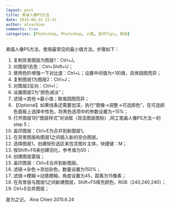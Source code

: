 ```yaml
---
layout: post
title: 素描人像PS方法
date: 2015-06-24 23:31
author: alvachien
comments: true
categories: [Photoshop, Photoshop, 人像, 技术Tips, 素描]
---
```

素描人像PS方法，使用最常见的最小值方法。步骤如下：
<ol>
	<li>复制背景图层为图层1：Ctrl+J。</li>
	<li>对图层1去色：Ctrl+Shift+U；</li>
	<li>使用色阶增强一下对比度：Ctrl+L；设置中间值为&lt;1的值，具体因图而异；</li>
	<li>复制图层1为图层2：Ctrl+J；</li>
	<li>对图层2反向：Ctrl+I；</li>
	<li>设置图层2为“颜色减淡”；</li>
	<li>滤镜-&gt;其他-&gt;最小值；取值因图而异；</li>
	<li>【Optional】如果线条还需要加深，执行“图像-&gt;调整-&gt;可选颜色”，在可选颜色面板上选择中性色，将黑色选项中的参数设置为+15%；</li>
	<li>打开图层1的“图层样式”对话框（双击图层图标）,同工笔画人像PS方法一的step 5；</li>
	<li>盖印图层：Ctrl+E为合并到新图层1。</li>
	<li>在背景图层和图层1之间插入新的空白图层。</li>
	<li>选择图层1，创建矩形选区来包含图片主体，快捷键：M；</li>
	<li>按Shift+F6来创建羽化，参考值为50；</li>
	<li>创建图层蒙版；</li>
	<li>盖印图层：Ctrl+E合并到新图层。</li>
	<li>滤镜-&gt;杂色-&gt;添加杂色，数量设置为150%；</li>
	<li>滤镜-&gt;模糊-&gt;动感模糊，角度设置为45，距离为15像素；</li>
	<li>在背景层与图层1之间新建图层，Shift+F5填充颜色，RGB（240,240,240）；</li>
	<li>Ctrl+E合并图层；</li>
</ol>
是为之记。
Alva Chien
2015.6.24
